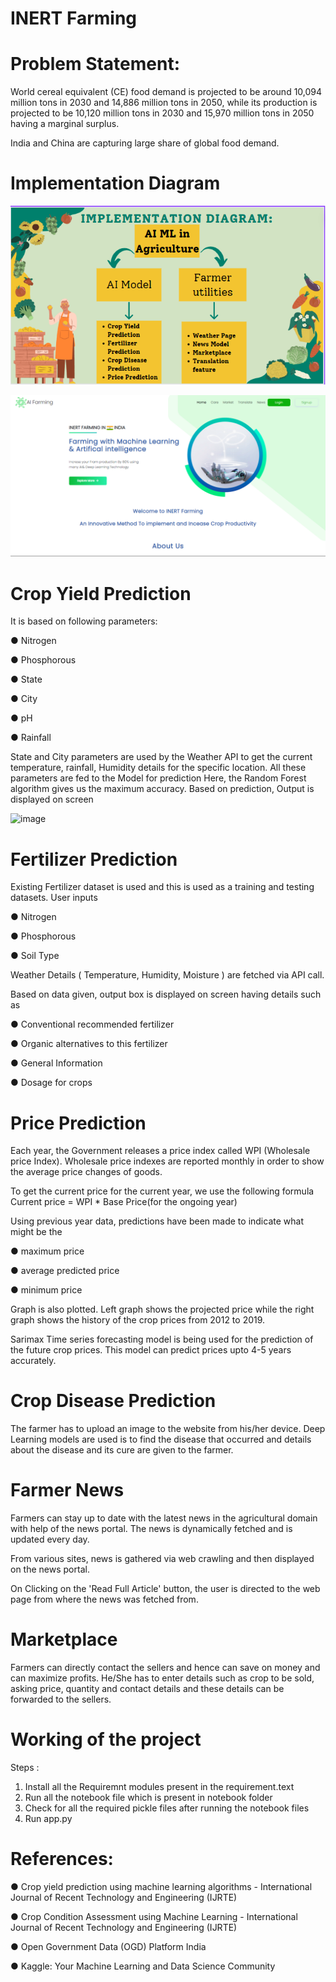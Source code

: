 # INERT Farming

# Problem Statement:

World cereal equivalent (CE) food demand is projected to be around 10,094 million tons in 2030 and 14,886 million tons in 2050, while its production is projected to be 10,120 million tons in 2030 and 15,970 million tons in 2050 having a marginal surplus.

India and China are capturing large share of global food demand.

# Implementation Diagram

![image](photo/flowchart.png)

![ai](photo/first.png)

# Crop Yield Prediction

It is based on following parameters:

● Nitrogen

● Phosphorous

● State

● City

● pH

● Rainfall

State and City parameters are used by the Weather API to get the current
temperature, rainfall, Humidity details for the specific location.
All these parameters are fed to the Model for prediction
Here, the Random Forest algorithm gives us the maximum accuracy.
Based on
prediction, Output is displayed on screen

![image](https://user-images.githubusercontent.com/75557390/177081039-dca86c74-da61-4364-b01a-c257f0d219ed.png)

# Fertilizer Prediction

Existing Fertilizer dataset is used and this is used as a training and testing datasets.
User inputs

● Nitrogen

● Phosphorous

● Soil Type

Weather Details ( Temperature, Humidity, Moisture ) are fetched via API call.

Based on data given, output box is displayed on screen having details such as

● Conventional recommended fertilizer

● Organic alternatives to this fertilizer

● General Information

● Dosage for crops

# Price Prediction

Each year, the Government releases a price index called WPI (Wholesale price
Index). Wholesale price indexes are reported monthly in order to show the
average price changes of goods.

To get the current price for the current year, we use the following formula
Current price = WPI * Base Price(for the ongoing year)

Using previous year data, predictions have been made to indicate what might be
the

● maximum price

● average predicted price

● minimum price

Graph is also plotted. Left graph shows the projected price while the right graph
shows the history of the crop prices from 2012 to 2019.

Sarimax Time series forecasting model is being used for the prediction of the
future crop prices. This model can predict prices upto 4-5 years accurately.

# Crop Disease Prediction

The farmer has to upload an image to the website from his/her device. Deep
Learning models are used is to find the disease that occurred and details about
the disease and its cure are given to the farmer.



# Farmer News

Farmers can stay up to date with the latest news in the agricultural domain with
help of the news portal. The news is dynamically fetched and is updated every
day.

From various sites, news is gathered via web crawling and then displayed on
the news portal.

On Clicking on the 'Read Full Article' button, the user is directed to the web page
from where the news was fetched from.

# Marketplace

Farmers can directly contact the sellers and hence can save on money and can
maximize profits.
He/She has to enter details such as crop to be sold, asking price,
quantity and contact details and these details can be forwarded to the sellers.

# Working of the project

Steps : 
1. Install all the Requiremnt modules present in the requirement.text 
2. Run all the notebook file which is present in notebook folder
3. Check for all the required pickle files after running the notebook files 
4. Run app.py 

# References:

● Crop yield prediction using machine learning algorithms - International
Journal of Recent Technology and Engineering (IJRTE)

● Crop Condition Assessment using Machine Learning - International Journal
of Recent Technology and Engineering (IJRTE)

● Open Government Data (OGD) Platform India

● Kaggle: Your Machine Learning and Data Science Community


